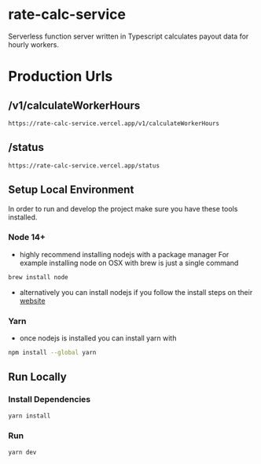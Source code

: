 # rate-calc-service

Serverless function server written in Typescript calculates payout data for hourly workers.

# Production Urls

## /v1/calculateWorkerHours

```
https://rate-calc-service.vercel.app/v1/calculateWorkerHours
```

## /status

```
https://rate-calc-service.vercel.app/status
```

## Setup Local Environment

In order to run and develop the project make sure you have these tools installed.

### Node 14+

- highly recommend installing nodejs with a package manager For example installing node on OSX with brew is just a single command

```bash
brew install node
```

- alternatively you can install nodejs if you follow the install steps on their [website](https://nodejs.org/en/download/)

### Yarn

- once nodejs is installed you can install yarn with

```bash
npm install --global yarn
```

## Run Locally

### Install Dependencies

```bash
yarn install
```

### Run

```bash
yarn dev
```
